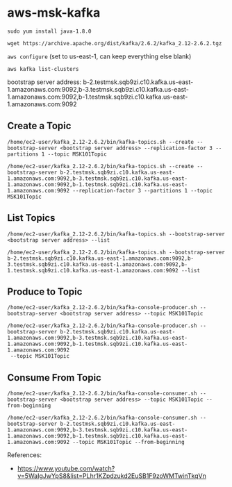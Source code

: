 # aws-msk-kafka



`sudo yum install java-1.8.0`

`wget https://archive.apache.org/dist/kafka/2.6.2/kafka_2.12-2.6.2.tgz`

`aws configure` (set to us-east-1, can keep everything else blank)

`aws kafka list-clusters`

bootstrap server address:
b-2.testmsk.sqb9zi.c10.kafka.us-east-1.amazonaws.com:9092,b-3.testmsk.sqb9zi.c10.kafka.us-east-1.amazonaws.com:9092,b-1.testmsk.sqb9zi.c10.kafka.us-east-1.amazonaws.com:9092

Create a Topic
-----------------------------------------------------------------------
```
/home/ec2-user/kafka_2.12-2.6.2/bin/kafka-topics.sh --create --bootstrap-server <bootstrap server address> --replication-factor 3 --partitions 1 --topic MSK101Topic
```

```
/home/ec2-user/kafka_2.12-2.6.2/bin/kafka-topics.sh --create --bootstrap-server b-2.testmsk.sqb9zi.c10.kafka.us-east-1.amazonaws.com:9092,b-3.testmsk.sqb9zi.c10.kafka.us-east-1.amazonaws.com:9092,b-1.testmsk.sqb9zi.c10.kafka.us-east-1.amazonaws.com:9092 --replication-factor 3 --partitions 1 --topic MSK101Topic
```

List Topics
--------------------

```
/home/ec2-user/kafka_2.12-2.6.2/bin/kafka-topics.sh --bootstrap-server <bootstrap server address> --list
```
```
/home/ec2-user/kafka_2.12-2.6.2/bin/kafka-topics.sh --bootstrap-server b-2.testmsk.sqb9zi.c10.kafka.us-east-1.amazonaws.com:9092,b-3.testmsk.sqb9zi.c10.kafka.us-east-1.amazonaws.com:9092,b-1.testmsk.sqb9zi.c10.kafka.us-east-1.amazonaws.com:9092 --list
```

Produce to Topic
----------------
```
/home/ec2-user/kafka_2.12-2.6.2/bin/kafka-console-producer.sh --bootstrap-server <bootstrap server address> --topic MSK101Topic
```
```
/home/ec2-user/kafka_2.12-2.6.2/bin/kafka-console-producer.sh --bootstrap-server b-2.testmsk.sqb9zi.c10.kafka.us-east-1.amazonaws.com:9092,b-3.testmsk.sqb9zi.c10.kafka.us-east-1.amazonaws.com:9092,b-1.testmsk.sqb9zi.c10.kafka.us-east-1.amazonaws.com:9092
 --topic MSK101Topic
```

Consume From Topic
------
```
/home/ec2-user/kafka_2.12-2.6.2/bin/kafka-console-consumer.sh --bootstrap-server <bootstrap server address> --topic MSK101Topic --from-beginning
```
```
/home/ec2-user/kafka_2.12-2.6.2/bin/kafka-console-consumer.sh --bootstrap-server b-2.testmsk.sqb9zi.c10.kafka.us-east-1.amazonaws.com:9092,b-3.testmsk.sqb9zi.c10.kafka.us-east-1.amazonaws.com:9092,b-1.testmsk.sqb9zi.c10.kafka.us-east-1.amazonaws.com:9092 --topic MSK101Topic --from-beginning
```

References:
* https://www.youtube.com/watch?v=5WaIgJwYpS8&list=PLhr1KZpdzukd2EuSB1F9zoWMTwinTkqVn

